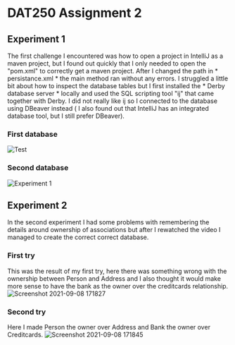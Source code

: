 # DAT250 Assignment 2

## Experiment 1

The first challenge I encountered was how to open a project in IntelliJ as a maven project, but I found out quickly that I only 
needed to open the "pom.xml" to correctly get a maven project. After I changed the path in * persistance.xml * the main method ran without any errors. 
I struggled a little bit about how to inspect the database tables but I first installed the * Derby database server * locally and used the SQL scripting tool "ij" 
that came together with Derby. I did not really like ij so I connected to the database using DBeaver instead ( I also found out that IntelliJ has an integrated database tool, 
but I still prefer DBeaver).


### First database
![Test](https://user-images.githubusercontent.com/42749439/132532968-e4fc3bd2-29af-4f49-a4bf-2f3e2ec4b65c.png)


### Second database
![Experiment 1](https://user-images.githubusercontent.com/42749439/132533518-991a2a77-41d0-4da9-bf24-3171e831e2d6.png)


## Experiment 2

In the second experiment I had some problems with remembering the details around ownership of associations but after I rewatched the video I managed to create the
correct correct database. 


### First try
This was the result of my first try, here there was something wrong with the ownership between Person and Address and I also thought it would make more sense to have
the bank as the owner over the creditcards relationship. 
![Screenshot 2021-09-08 171827](https://user-images.githubusercontent.com/42749439/132537349-b43b1ddc-69e5-4a3a-9d71-ab4622791c1f.png)


### Second try
Here I made Person the owner over Address and Bank the owner over Creditcards.
![Screenshot 2021-09-08 171845](https://user-images.githubusercontent.com/42749439/132537394-52b14dc0-38fc-4ae7-8959-45a93324e1a2.png)










